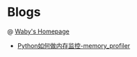 # Blogs

@ [Waby's Homepage](index.html)

- [Python如何做内存监控-memory_profiler](blogs/memory_profiler.html)